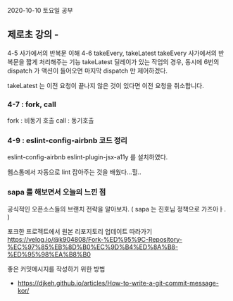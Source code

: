 2020-10-10 토요일 공부

## 제로초 강의 - 
4-5 사가에서의 반복문 이해
4-6 takeEvery, takeLatest 
takeEvery 사가에서의 반복문을 짧게 처리해주는 기능
takeLatest 딜레이가 있는 작업의 경우,
동시에 6번의 dispatch 가 액션이 들어오면
마지막 dispatch 만 제어하겠다.

takeLatest 는 이전 요청이 끝나지 않은 것이 있다면 이전 요청을 취소합니다.

### 4-7 : fork, call
fork : 비동기 호출
call : 동기호출

### 4-9 : eslint-config-airbnb 코드 정리

eslint-config-airbnb
eslint-plugin-jsx-a11y
를 설치하였다.

웹스톰에서 자동으로 lint 잡아주는 것을 배웠다...헐..

### sapa 를 해보면서 오늘의 느낀 점
공식적인 오픈소스들의 브랜치 전략을 알아보자. ( sapa 는 진호님 정책으로 가즈아ㅏ. )

포크한 프로젝트에서 원본 리포지토리 업데이트 따라가기
https://velog.io/@k904808/Fork-%ED%95%9C-Repository-%EC%97%85%EB%8D%B0%EC%9D%B4%ED%8A%B8-%ED%95%98%EA%B8%B0

좋은 커밋메시지를 작성하기 위한 방법
- https://djkeh.github.io/articles/How-to-write-a-git-commit-message-kor/

